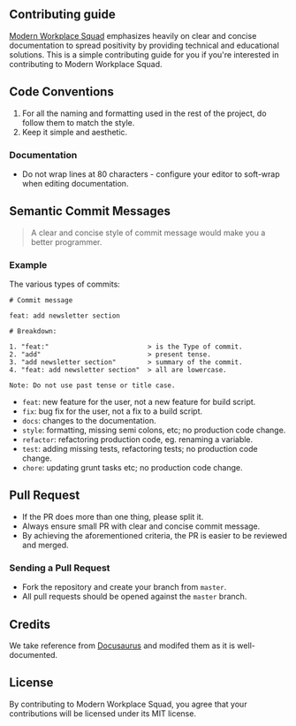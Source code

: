 ## Contributing guide

[Modern Workplace Squad](./README.md) emphasizes heavily on clear and concise documentation to spread positivity by providing technical and educational solutions. This is a simple contributing guide for you if you're interested in contributing to Modern Workplace Squad.

## Code Conventions

1. For all the naming and formatting used in the rest of the project, do follow them to match the style.
2. Keep it simple and aesthetic.

### Documentation

- Do not wrap lines at 80 characters - configure your editor to soft-wrap when editing documentation.

## Semantic Commit Messages

> A clear and concise style of commit message would make you a better programmer.

### Example

The various types of commits:

```shell
# Commit message

feat: add newsletter section

# Breakdown:

1. "feat:"                         > is the Type of commit.
2. "add"                           > present tense.
3. "add newsletter section"        > summary of the commit.
4. "feat: add newsletter section"  > all are lowercase.

Note: Do not use past tense or title case.
```

- `feat`: new feature for the user, not a new feature for build script.
- `fix`: bug fix for the user, not a fix to a build script.
- `docs`: changes to the documentation.
- `style`: formatting, missing semi colons, etc; no production code change.
- `refactor`: refactoring production code, eg. renaming a variable.
- `test`: adding missing tests, refactoring tests; no production code change.
- `chore`: updating grunt tasks etc; no production code change.

## Pull Request

- If the PR does more than one thing, please split it.
- Always ensure small PR with clear and concise commit message.
- By achieving the aforementioned criteria, the PR is easier to be reviewed and merged.

### Sending a Pull Request

- Fork the repository and create your branch from `master`.
- All pull requests should be opened against the `master` branch.

## Credits

We take reference from [Docusaurus](https://github.com/facebook/docusaurus) and modifed them as it is well-documented.

## License

By contributing to Modern Workplace Squad, you agree that your contributions will be licensed under its MIT license.
